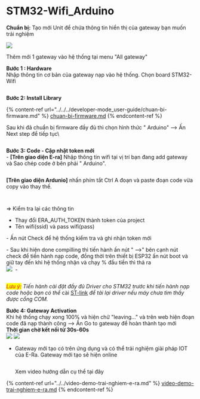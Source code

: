 # STM32-Wifi\_Arduino

**Chuẩn bị:**  Tạo mới Unit để chứa thông tin hiển thị của gateway bạn muốn trải nghiệm

![](<../../../.gitbook/assets/image (2) (2) (3).png>)

Thêm mới 1 gateway vào hệ thống tại menu "All gateway"

**Bước 1 : Hardware**\
&#x20;Nhập thông tin cơ bản của gateway nạp vào hệ thống. Chọn board STM32-Wifi

<figure><img src="../../../.gitbook/assets/image (10) (1).png" alt=""><figcaption></figcaption></figure>

**Bước 2: Install Library**

{% content-ref url="../../../developer-mode_user-guide/chuan-bi-firmware.md" %}
[chuan-bi-firmware.md](../../../developer-mode\_user-guide/chuan-bi-firmware.md)
{% endcontent-ref %}

Sau khi đã chuẩn bị firmware đầy đủ thì chọn hình thức " Arduino"  --> Ấn Next step để tiếp tục\


<figure><img src="../../../.gitbook/assets/image (13) (4).png" alt=""><figcaption></figcaption></figure>

**Bước 3: Code - Cập nhật token mới**\
\-  **\[Trên giao diện E-ra]** Nhập thông tin wifi tại vị trí bạn đang add gateway và Sao chép code ở bên phải  " Arduino".

<figure><img src="../../../.gitbook/assets/image (1) (8).png" alt=""><figcaption></figcaption></figure>

**\[Trên giao diện Ardunio]** nhấn phím tắt Ctrl A đoạn và paste đoạn code vừa copy vào thay thế.

<figure><img src="../../../.gitbook/assets/image (2) (6).png" alt=""><figcaption></figcaption></figure>

<figure><img src="../../../.gitbook/assets/image (10) (3).png" alt=""><figcaption></figcaption></figure>

\=> Kiểm tra lại các thông tin

* Thay đổi ERA\_AUTH\_TOKEN thành token của project
* Tên wifi(ssid) và pass wifi(pass)

\- Ấn nút Check để hệ thống kiểm tra và ghi nhận token mới

\- Sau khi hiện done compilling thì tiến hành ấn nút " -->" bên cạnh nút check để tiến hành nạp code, đồng thời trên thiết bị ESP32 ấn nút boot và giữ tay đến khi hệ thống nhận và chạy % đầu tiền thì thả ra\
![](<../../../.gitbook/assets/image (7) (1) (1).png>)      <img src="../../../.gitbook/assets/image (8) (1) (1).png" alt="" data-size="original"> -&#x20;

<figure><img src="../../../.gitbook/assets/image (6) (1) (1).png" alt=""><figcaption></figcaption></figure>

_<mark style="color:red;">Lưu ý:</mark> Tiến hành cài đặt đầy đủ Driver cho STM32 trước khi tiến hành nạp code hoặc bạn có thể_ cài [ST-link](https://www.st.com/en/development-tools/stsw-link009.html) _để tải lại driver nếu máy chưa tìm thấy được cổng COM._

**Bước 4: Gateway Activation**\
Khi hệ thống chạy xong 100% và hiện chữ "leaving..." và trên web hiện đoạn code đã nạp thành công --> Ấn Go to gateway để hoàn thành tạo mới\
**Thời gian chờ kết nối từ 30s-60s**\
![](<../../../.gitbook/assets/image (2) (2) (2).png>)     ![](<../../../.gitbook/assets/image (11) (1) (1).png>)

*   Gateway mới tạo có trên ứng dụng và có thể trải nghiệm giải pháp IOT của E-Ra. Gateway mới tạo sẽ hiện online\
    &#x20;

    <figure><img src="../../../.gitbook/assets/image (9) (1) (1).png" alt=""><figcaption></figcaption></figure>

    Xem video hướng dẫn cụ thể tại đây&#x20;

{% content-ref url="../../video-demo-trai-nghiem-e-ra.md" %}
[video-demo-trai-nghiem-e-ra.md](../../video-demo-trai-nghiem-e-ra.md)
{% endcontent-ref %}
